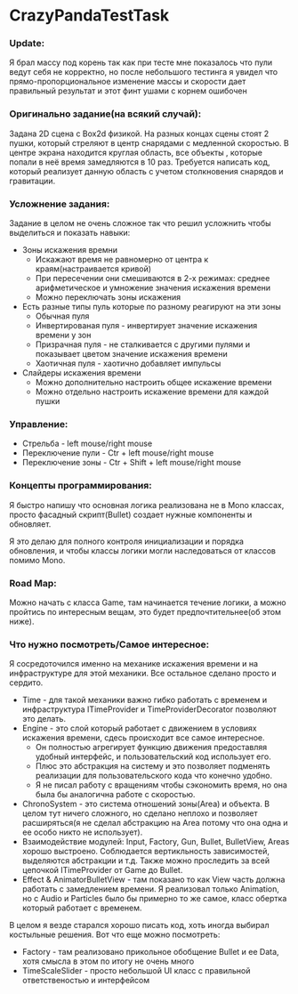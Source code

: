 # CrazyPandaTestTask
### Update:
Я брал массу под корень так как при тесте мне показалось что пули ведут себя не корректно, но после небольшого тестинга я увидел что прямо-пропорциональное изменение массы и скорости дает правильный результат и этот финт ушами с корнем ошибочен
### Оригинально задание(на всякий случай):

Задана 2D сцена с Box2d физикой. На разных концах сцены стоят 2 пушки, который стреляют в центр снарядами с медленной скоростью. В центре экрана находится круглая область, все объекты , которые попали в неё время замедляются в 10 раз. Требуется написать код, который реализует данную область с учетом столкновения снарядов и гравитации.

### Усложнение задания:

Задание в целом не очень сложное так что решил усложнить чтобы выделиться и показать навыки:

- Зоны искажения времни
    - Искажают время не равномерно от центра к краям(настраивается кривой)
    - При пересечении они смешиваются в 2-х режимах: среднее арифметическое и умножение значения искажения времени
    - Можно переключать зоны искажения
- Есть разные типы пуль которые по разному реагируют на эти зоны
    - Обычная пуля
    - Инвертированая пуля - инвертирует значение искажения времени у зон
    - Призрачная пуля - не сталкивается с другими пулями и показывает цветом значение искажения времени
    - Хаотичная пуля - хаотично добавляет импульсы
- Слайдеры искажения времени
    - Можно дополнительно настроить общее искажение времени
    - Можно отдельно настроить искажение времени для каждой пушки

### Управление:

- Стрельба - left mouse/right mouse
- Переключение пули - Ctr + left mouse/right mouse
- Переключение зоны - Ctr + Shift + left mouse/right mouse

### Концепты программирования:

Я быстро напишу что основная логика реализована не в Mono классах, просто фасадный скрипт(Bullet) создает нужные компоненты и обновляет. 

Я это делаю для полного контроля инициализации и порядка обновления, и чтобы классы логики могли наследоваться от классов помимо Mono.

### Road Map:

Можно начать с класса Game, там начинается течение логики, а можно пройтись по интересным вещам, это будет предпочтительнее(об этом ниже).

### Что нужно посмотреть/Самое интересное:

Я сосредоточился именно на механике искажения времени и на инфраструктуре для этой механики. Все остальное сделано просто и сердито.

- Time - для такой механики важно гибко работать с временем и инфраструктура ITimeProvider и TimeProviderDecorator позволяют это делать.
- Engine - это слой который работает с движением в условиях искажения времени, сдесь происходит все самое интересное.
    - Он полностью агрегирует функцию движения предоставляя удобный интерфейс, и пользовательский код использует его.
    - Плюс это абстракция на систему и это позволяет подменять реализации для пользовательского кода что конечно удобно.
    - Я не писал работу с вращениям чтобы сэкономить время, но она была бы аналогична работе с скоростью.
- ChronoSystem - это система отношений зоны(Area) и объекта. В целом тут ничего сложного, но сделано неплохо и позволяет расширяться(я не сделал абстракцию на Area потому что она одна и ее особо никто не использует).
- Взаимодействие модулей: Input, Factory, Gun, Bullet, BulletView, Areas хорошо выстроено. Соблюдается вертикльность зависимостей, выделяются абстракции и т.д. Также можно проследить за всей цепочкой ITimeProvider от Game до Bullet.
- Effect & AnimatorBulletView - там показано то как View часть должна работать с замедлением времени. Я реализовал только Animation, но с Audio и Particles было бы примерно то же самое, класс обертка который работает с временем.

В целом я везде старался хорошо писать код, хоть иногда выбирал костыльные решения. Вот что еще можно посмотреть:

- Factory - там реализовано прикольное обобщение Bullet и ее Data, хотя смысла в этом по итогу не очень много
- TimeScaleSlider - просто небольшой UI класс с правильной ответственостью и интерфейсом 
